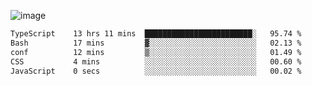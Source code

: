 ![image](https://github-profile-trophy.vercel.app/?username=CMOISDEAD&theme=darkhub&row=1&no-frame=true&margin-w=15&margin-h=15)
<!--START_SECTION:waka-->

```txt
TypeScript    13 hrs 11 mins  ████████████████████████░   95.74 %
Bash          17 mins         ▓░░░░░░░░░░░░░░░░░░░░░░░░   02.13 %
conf          12 mins         ▒░░░░░░░░░░░░░░░░░░░░░░░░   01.49 %
CSS           4 mins          ░░░░░░░░░░░░░░░░░░░░░░░░░   00.60 %
JavaScript    0 secs          ░░░░░░░░░░░░░░░░░░░░░░░░░   00.02 %
```

<!--END_SECTION:waka--> 
